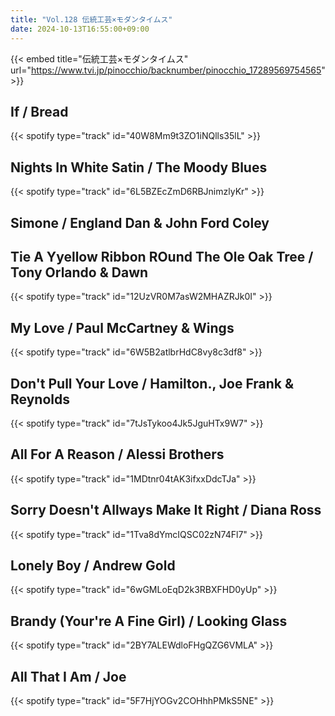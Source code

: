 ```yaml
---
title: "Vol.128 伝統工芸×モダンタイムス"
date: 2024-10-13T16:55:00+09:00
---
```


{{< embed title="伝統工芸×モダンタイムス" url="https://www.tvi.jp/pinocchio/backnumber/pinocchio_17289569754565" >}}

## If / Bread
{{< spotify type="track" id="40W8Mm9t3ZO1iNQlls35lL" >}}

## Nights In White Satin / The Moody Blues
{{< spotify type="track" id="6L5BZEcZmD6RBJnimzlyKr" >}}

## Simone / England Dan & John Ford Coley

## Tie A Yyellow Ribbon ROund The Ole Oak Tree / Tony Orlando & Dawn
{{< spotify type="track" id="12UzVR0M7asW2MHAZRJk0I" >}}

## My Love / Paul McCartney & Wings
{{< spotify type="track" id="6W5B2atlbrHdC8vy8c3df8" >}}

## Don't Pull Your Love / Hamilton., Joe Frank & Reynolds
{{< spotify type="track" id="7tJsTykoo4Jk5JguHTx9W7" >}}

## All For A Reason / Alessi Brothers
{{< spotify type="track" id="1MDtnr04tAK3ifxxDdcTJa" >}}

## Sorry Doesn't Allways Make It Right / Diana Ross
{{< spotify type="track" id="1Tva8dYmcIQSC02zN74Fl7" >}}

## Lonely Boy / Andrew Gold
{{< spotify type="track" id="6wGMLoEqD2k3RBXFHD0yUp" >}}

## Brandy (Your're A Fine Girl) / Looking Glass
{{< spotify type="track" id="2BY7ALEWdloFHgQZG6VMLA" >}}

## All That I Am / Joe
{{< spotify type="track" id="5F7HjYOGv2COHhhPMkS5NE" >}}
